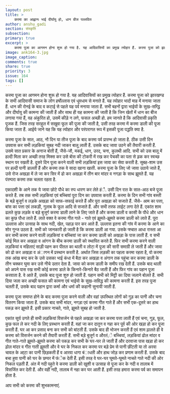 ```yaml
---
layout: post
title: >
    करमा का आह्वानः भाई दीर्घायु हो, धान बीज पल्लवित
author: anshu_gadi
section: संस्कृति
subsection:
primary: true
excerpt: >
    करमा पूजा का आगमन होना शुरू हो गया है. यह आदिवासियों का प्रमुख त्योहार हैं. करमा पूजा को झारखण्ड के सभी आदिवासी समाज के लोग हर्षोल्लास एवं धूमधाम से मनाते हैं. यह त्योहार भादों माह में मनाया जाता हैं.
image: ank164-3.jpg
image_caption: 
comments: true
share: true
priority: 3
issue: 164
tags: []
---
```


करमा पूजा का आगमन होना शुरू हो गया है. यह आदिवासियों का प्रमुख त्योहार हैं. करमा पूजा को झारखण्ड के सभी आदिवासी समाज के लोग हर्षोल्लास एवं धूमधाम से मनाते हैं. यह त्योहार भादों माह में मनाया जाता हैं. धान की रोनई के बाद व कटाई से पहले यह पर्व मनाया जाता हैं. सभी बहनों द्वारा भाईयों के सुख-सम्द्धि और दीर्घायु की कामना की जाती हैं और साथ ही यह कामना की जाती है कि जिन खेतों में धान का बीज लगाया गया हैं, वह अंकुरित हो, उसमें कीड़े न लगे, फसल अच्छी हो. हम जानते है कि आदिवासी प्रकृति पूजक हैं. जिस तरह सरहुल में सखुवा फूल की पूजा की जाती है, उसी तरह करमा में करमा डाली की पूजा किया जाता हैं. आईये जाने यह कि यह त्योहार और परंपरागत रूप में इसकी पूजा पद्धति क्या है.

करमा पूजा के सात, आठ, नौ दिन या तीज पूजा के बाद करमा पर्व प्रारम्भ हो जाता है. ठीक उसी दिन उपवास कर सभी लड़कियां सुबह नदी जाकर बालू लाती हैं. उसके बाद जावा उठने की तैयारी करती हैं. उसमे सात प्रकार के अनाज बोती हैं, जैसे-जौ, मकई, धान, उरद, चना, कुलथी आदि. सभी को उस बालू में हल्दी मिला कर अच्छी तरह मिक्स कर उसे बाॅस की टोकरी में रख कर पेचकी का पता से ढ़क कर स्वच्छ स्थान पर रखती है. दूसरे दिन पूजा करने वाली सभी लड़कियां इस जावा का सेवा करती है. सुबह-शाम उस पर हल्दी पानी डालती हैं और करमा तक वे सादा खाना खाती. करमा पूजा के लिए जो जावा उठाये जाते हैं, उसे रोज अखड़ा में ले जा कर सिर में ढो कर अखड़ा में तीन बार मांदर व नगड़ा के साथ झूमते हैं. यह पंरम्परा करमा तक चलता रहता है.

एकादशी के आने तक ये जावा छोटे पौधे का रुप धारण कर लेते हंै. उसी दिन रात के सात-आठ बजे पूजा करते हैं. तब तक सभी लड़कियां एवं बच्चियां पूरा दिन का उपवास करती हैं. करमा के दिन सभी गांव बस्ती के बड़े बुजूर्ग व लड़के अखड़ा को साफ-सफाई करते हैं और पूरा अखड़ा को सजाते हैं. जैसे- आम का पत्ता, बांस का पत्ता एवं लकड़ी, गुलाब के फूल आदि से सजाते हैं. और सभी तरफ लाईट लगा देते हैं. एकांत शाम ढलते कुछ लड़के व बड़े बुजूर्ग करमा डाली लाने के लिए जाते हैं और करमा डाली व कासी केे पौधे और धान का कुछ पौधा लाते हैं. लाते वक्त वे करमा गीत गाते - गाते एवं झूमते-झूमते करमा डाली को लाते हैं. पूरा उल्लास ओर उत्साह के साथ नदी, खेत, पहाड़ पार कर आते हैं. उल्लास इतना की गांव में करमा के आने का शोर गून्ज उठता है. सभी को जानकारी हो जाती है कि करमा डाली आ गया. उसके प्श्चात आधा रास्ता आ कर सभी करमा करने वाली लड़कियां व बच्चियां जा कर करमा डाली को अखड़ा के पास लाती हैं. व सभी कोई मिल कर अखड़ा व आंगन के बीच करमा डाली को स्थापित करते हैं.
फिर सभी करमा करने वाली लड़कियां व महिलाएं साड़ी पहन कर पीतल का थाली व लोटा   में पूजा की सारी समाग्री ले जाती हैं और जावा को ढो कर अखड़ा व अंागन में प्रस्थान करती है. अर्थात जिस लड़की का पहला करमा रहता है, वो करमा तक आंख बन्द कर के उसे उसका भाई कंधा में बैठा कर अखड़ा व अंगान तक पहुंचा कर करमा डाली के तीन चक्कर घुमा कर उसे नीचे उतार देता है. जावा को करम डाली के समीप रख देती हैं. उसके बाद थाली को अपने पास रख सभी कोई करमा डाले के किनारे-किनारे बैठ जाती हैं और फिर गांव का पहान पूजा करवाता है. वे आते हैं, उसके बाद पूजा शुरु हो जाती हैं. पहान सभी को मिट्टी का दिया जलाने बोलते हैं. सभी दिया जला कर अच्छी फसल की कामना एवं भाईयो के सुख-सम़िद्ध की कामना करती हैं. इस तरह पूजा चलती हैं, उसके बाद पहान द्वारा कर्मा और धर्मा की कहानी सुनायी जाती हैं.  

करमा पूजा समाप्त होने के बाद करमा पूजा करने वाली और वहां उपस्थित लोगों को गुड़ का पानी और चना वितरण किया जाता हैं. उसके बाद सभी मांदर, नगड़ा एवं करमा गीत गाते हैं और सभी एक-दूसरे का हाथ पकड़ कर झूमते हैं. इसी प्रकार नाचते, गाते, झूमते सुबह हो जाती है.

एकांत सूर्य उगते ही सभी लड़कियां विसर्जन से पहले अखड़ा जा कर करमा पत्ता लाती हैं एवं चना, गुड़, फूल, कुछ फल ले कर नदी के लिए प्रस्थान करती हैं. वहां जा कर दातुन व नहा कर पूर्व की ओर खड़ा हो कर पूजा करती हैं. घर आ कर प्रसाद बना कर सभी को बांटती हैं. उसके बाद ही भोजन करती हैं एवं शाम ढ़ालते ही वे करमा को विसर्जन करने की तैयारी करती हैं. सभी बड़े बुजूर्ग व औरतं,े बच्चियां, लड़कियां ढोल मांदर व गीत गाते-गाते झूमते-झूमते करमा को पकड़ कर सभी के घर-घर ले जाती हैं और दरवाजा पास खड़ा हो कर ढ़ोल मांदर व गीत गाती झूमती और वे घर के निकल कर करमा पर बड़े प्रेम से पानी छींटती या तो अरवा चावल के आ्टा का पानी छिड़कती हैं व आरवा धागा बंाधती और हाथ जोड़ कर प्रणाम करती हैं. उसके बाद बचा हुवा पानी को घर के छप्पर में फंेक देती हैं. इसी तरह वे घर-घर घूमते-घूमते नाचते गाते नदी की ओर निकल पड़ती हैं. अंत में नदी पहुते वे करमा डाली को खुशी व उत्साह से पूजा कर के नदी व तालाब में विसर्जित कर देती हैं. और वहीं नदी, तालाब में नहा कर घर आती हैं. इसी तरह हमारा करमा पर्व का समापन होता है.

आप सभी को करमा की शुभकामनाएं.